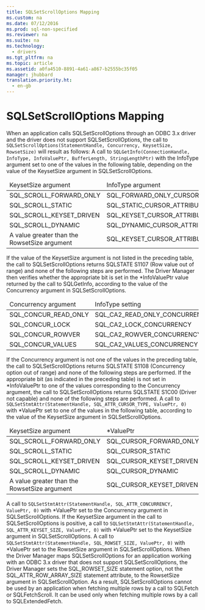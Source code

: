 ```yaml
---
title: SQLSetScrollOptions Mapping
ms.custom: na
ms.date: 07/12/2016
ms.prod: sql-non-specified
ms.reviewer: na
ms.suite: na
ms.technology: 
  - drivers
ms.tgt_pltfrm: na
ms.topic: article
ms.assetid: a0fa4510-8891-4a61-a867-b2555bc35f05
manager: jhubbard
translation.priority.ht: 
  - en-gb
---
```

# SQLSetScrollOptions Mapping
<?xml version="1.0" encoding="utf-8"?>
<developerReferenceWithoutSyntaxDocument xmlns="http://ddue.schemas.microsoft.com/authoring/2003/5" xmlns:xlink="http://www.w3.org/1999/xlink" xmlns:xsi="http://www.w3.org/2001/XMLSchema-instance" xsi:schemaLocation="http://ddue.schemas.microsoft.com/authoring/2003/5 http://dduestorage.blob.core.windows.net/ddueschema/developer.xsd">
  <introduction>
    <para>When an application calls <legacyBold>SQLSetScrollOptions</legacyBold> through an ODBC 3<legacyItalic>.x</legacyItalic> driver and the driver does not support <legacyBold>SQLSetScrollOptions</legacyBold>, the call to</para>
  </introduction>
  <section>
    <content>
      <code>SQLSetScrollOptions(StatementHandle, Concurrency, KeysetSize, RowsetSize)</code>
      <para>will result as follows:  </para>
      <list class="bullet">
        <listItem>
          <para>A call to </para>
          <code>SQLGetInfo(ConnectionHandle, InfoType, InfoValuePtr, BufferLength, StringLengthPtr)</code>
          <para>with the <legacyItalic>InfoType</legacyItalic> argument set to one of the values in the following table, depending on the value of the <legacyItalic>KeysetSize</legacyItalic> argument in <legacyBold>SQLSetScrollOptions</legacyBold>. </para>
          <table xmlns:caps="http://schemas.microsoft.com/build/caps/2013/11">
            <thead>
              <tr>
                <TD>
                  <para>
                    <legacyItalic>KeysetSize argument</legacyItalic>                   </para>
                </TD>
                <TD>
                  <para>
                    <legacyItalic>InfoType argument</legacyItalic>                   </para>
                </TD>
              </tr>
            </thead>
            <tbody>
              <tr>
                <TD>
                  <para>SQL_SCROLL_FORWARD_ONLY</para>
                </TD>
                <TD>
                  <para>SQL_FORWARD_ONLY_CURSOR_ATTRIBUTES2</para>
                </TD>
              </tr>
              <tr>
                <TD>
                  <para>SQL_SCROLL_STATIC</para>
                </TD>
                <TD>
                  <para>SQL_STATIC_CURSOR_ATTRIBUTES2</para>
                </TD>
              </tr>
              <tr>
                <TD>
                  <para>SQL_SCROLL_KEYSET_DRIVEN</para>
                </TD>
                <TD>
                  <para>SQL_KEYSET_CURSOR_ATTRIBUTES2</para>
                </TD>
              </tr>
              <tr>
                <TD>
                  <para>SQL_SCROLL_DYNAMIC</para>
                </TD>
                <TD>
                  <para>SQL_DYNAMIC_CURSOR_ATTRIBUTES2</para>
                </TD>
              </tr>
              <tr>
                <TD>
                  <para>A value greater than the <legacyItalic>RowsetSize</legacyItalic> argument</para>
                </TD>
                <TD>
                  <para>SQL_KEYSET_CURSOR_ATTRIBUTES2</para>
                </TD>
              </tr>
            </tbody>
          </table>
          <para>If the value of the <legacyItalic>KeysetSize</legacyItalic> argument is not listed in the preceding table, the call to <legacyBold>SQLSetScrollOptions</legacyBold> returns SQLSTATE S1107 (Row value out of range) and none of the following steps are performed.  </para>
          <para>The Driver Manager then verifies whether the appropriate bit is set in the <legacyItalic>*InfoValuePtr</legacyItalic> value returned by the call to <legacyBold>SQLGetInfo</legacyBold>, according to the value of the <legacyItalic>Concurrency</legacyItalic> argument in <legacyBold>SQLSetScrollOptions</legacyBold>. </para>
          <table xmlns:caps="http://schemas.microsoft.com/build/caps/2013/11">
            <thead>
              <tr>
                <TD>
                  <para>
                    <legacyItalic>Concurrency</legacyItalic> argument</para>
                </TD>
                <TD>
                  <para>
                    <legacyItalic>InfoType</legacyItalic> setting</para>
                </TD>
              </tr>
            </thead>
            <tbody>
              <tr>
                <TD>
                  <para>SQL_CONCUR_READ_ONLY</para>
                </TD>
                <TD>
                  <para>SQL_CA2_READ_ONLY_CONCURRENCY</para>
                </TD>
              </tr>
              <tr>
                <TD>
                  <para>SQL_CONCUR_LOCK</para>
                </TD>
                <TD>
                  <para>SQL_CA2_LOCK_CONCURRENCY</para>
                </TD>
              </tr>
              <tr>
                <TD>
                  <para>SQL_CONCUR_ROWVER</para>
                </TD>
                <TD>
                  <para>SQL_CA2_ROWVER_CONCURRENCY</para>
                </TD>
              </tr>
              <tr>
                <TD>
                  <para>SQL_CONCUR_VALUES</para>
                </TD>
                <TD>
                  <para>SQL_CA2_VALUES_CONCURRENCY</para>
                </TD>
              </tr>
            </tbody>
          </table>
          <para>If the <legacyItalic>Concurrency</legacyItalic> argument is not one of the values in the preceding table, the call to <legacyBold>SQLSetScrollOptions</legacyBold> returns SQLSTATE S1108 (Concurrency option out of range) and none of the following steps are performed. If the appropriate bit (as indicated in the preceding table) is not set in <legacyItalic>*InfoValuePtr</legacyItalic> to one of the values corresponding to the <legacyItalic>Concurrency</legacyItalic> argument, the call to <legacyBold>SQLSetScrollOptions</legacyBold> returns SQLSTATE S1C00 (Driver not capable) and none of the following steps are performed. </para>
        </listItem>
        <listItem>
          <para>A call to </para>
          <code>SQLSetStmtAttr(StatementHandle, SQL_ATTR_CURSOR_TYPE, ValuePtr, 0)</code>
          <para>with <legacyItalic>*ValuePtr</legacyItalic> set to one of the values in the following table, according to the value of the <legacyItalic>KeysetSize</legacyItalic> argument in <legacyBold>SQLSetScrollOptions</legacyBold>. </para>
          <table xmlns:caps="http://schemas.microsoft.com/build/caps/2013/11">
            <thead>
              <tr>
                <TD>
                  <para>
                    <legacyItalic>KeysetSize</legacyItalic> argument</para>
                </TD>
                <TD>
                  <para>
                    <legacyItalic>*ValuePtr</legacyItalic>                   </para>
                </TD>
              </tr>
            </thead>
            <tbody>
              <tr>
                <TD>
                  <para>SQL_SCROLL_FORWARD_ONLY</para>
                </TD>
                <TD>
                  <para>SQL_CURSOR_FORWARD_ONLY</para>
                </TD>
              </tr>
              <tr>
                <TD>
                  <para>SQL_SCROLL_STATIC</para>
                </TD>
                <TD>
                  <para>SQL_CURSOR_STATIC</para>
                </TD>
              </tr>
              <tr>
                <TD>
                  <para>SQL_SCROLL_KEYSET_DRIVEN</para>
                </TD>
                <TD>
                  <para>SQL_CURSOR_KEYSET_DRIVEN</para>
                </TD>
              </tr>
              <tr>
                <TD>
                  <para>SQL_SCROLL_DYNAMIC</para>
                </TD>
                <TD>
                  <para>SQL_CURSOR_DYNAMIC</para>
                </TD>
              </tr>
              <tr>
                <TD>
                  <para>A value greater than the <legacyItalic>RowsetSize</legacyItalic> argument</para>
                </TD>
                <TD>
                  <para>SQL_CURSOR_KEYSET_DRIVEN</para>
                </TD>
              </tr>
            </tbody>
          </table>
        </listItem>
        <listItem>
          <para>A call to </para>
          <code>SQLSetStmtAttr(StatementHandle, SQL_ATTR_CONCURRENCY, ValuePtr, 0)</code>
          <para>with <legacyItalic>*ValuePtr</legacyItalic> set to the <legacyItalic>Concurrency</legacyItalic> argument in <legacyBold>SQLSetScrollOptions</legacyBold>. </para>
        </listItem>
        <listItem>
          <para>If the <legacyItalic>KeysetSize</legacyItalic> argument in the call to <legacyBold>SQLSetScrollOptions</legacyBold> is positive, a call to </para>
          <code>SQLSetStmtAttr(StatementHandle, SQL_ATTR_KEYSET_SIZE, ValuePtr, 0)</code>
          <para>with <legacyItalic>*ValuePtr</legacyItalic> set to the <legacyItalic>KeysetSize</legacyItalic> argument in <legacyBold>SQLSetScrollOptions</legacyBold>. </para>
        </listItem>
        <listItem>
          <para>A call to </para>
          <code>SQLSetStmtAttr(StatementHandle, SQL_ROWSET_SIZE, ValuePtr, 0)</code>
          <para>with <legacyItalic>*ValuePtr</legacyItalic> set to the <legacyItalic>RowsetSize</legacyItalic> argument in <legacyBold>SQLSetScrollOptions</legacyBold>.  </para>
          <alert class="note">
            <para>When the Driver Manager maps <legacyBold>SQLSetScrollOptions</legacyBold> for an application working with an ODBC 3<legacyItalic>.x</legacyItalic> driver that does not support <legacyBold>SQLSetScrollOptions</legacyBold>, the Driver Manager sets the SQL_ROWSET_SIZE statement option, not the SQL_ATTR_ROW_ARRAY_SIZE statement attribute, to the <legacyItalic>RowsetSize</legacyItalic> argument in <legacyBold>SQLSetScrollOption</legacyBold>. As a result, <legacyBold>SQLSetScrollOptions</legacyBold> cannot be used by an application when fetching multiple rows by a call to <legacyBold>SQLFetch</legacyBold> or <legacyBold>SQLFetchScroll</legacyBold>. It can be used only when fetching multiple rows by a call to <legacyBold>SQLExtendedFetch</legacyBold>.</para>
          </alert>
        </listItem>
      </list>
    </content>
  </section>
  <relatedTopics />
</developerReferenceWithoutSyntaxDocument>